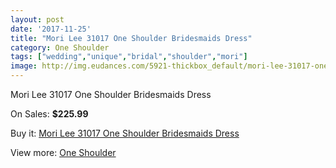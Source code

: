 ```yaml
---
layout: post
date: '2017-11-25'
title: "Mori Lee 31017 One Shoulder Bridesmaids Dress"
category: One Shoulder
tags: ["wedding","unique","bridal","shoulder","mori"]
image: http://img.eudances.com/5921-thickbox_default/mori-lee-31017-one-shoulder-bridesmaids-dress.jpg
---
```

Mori Lee 31017 One Shoulder Bridesmaids Dress

On Sales: **$225.99**
<a href="https://www.eudances.com/en/one-shoulder/2092-mori-lee-31017-one-shoulder-bridesmaids-dress.html"><amp-img layout="responsive" width="600" height="600" src="//img.eudances.com/5921-thickbox_default/mori-lee-31017-one-shoulder-bridesmaids-dress.jpg" alt="Mori Lee 31017 One Shoulder Bridesmaids Dress 0" /></a>
<a href="https://www.eudances.com/en/one-shoulder/2092-mori-lee-31017-one-shoulder-bridesmaids-dress.html"><amp-img layout="responsive" width="600" height="600" src="//img.eudances.com/5923-thickbox_default/mori-lee-31017-one-shoulder-bridesmaids-dress.jpg" alt="Mori Lee 31017 One Shoulder Bridesmaids Dress 1" /></a>
<a href="https://www.eudances.com/en/one-shoulder/2092-mori-lee-31017-one-shoulder-bridesmaids-dress.html"><amp-img layout="responsive" width="600" height="600" src="//img.eudances.com/5922-thickbox_default/mori-lee-31017-one-shoulder-bridesmaids-dress.jpg" alt="Mori Lee 31017 One Shoulder Bridesmaids Dress 2" /></a>

Buy it: [Mori Lee 31017 One Shoulder Bridesmaids Dress](https://www.eudances.com/en/one-shoulder/2092-mori-lee-31017-one-shoulder-bridesmaids-dress.html "Mori Lee 31017 One Shoulder Bridesmaids Dress")

View more: [One Shoulder](https://www.eudances.com/en/23-one-shoulder "One Shoulder")